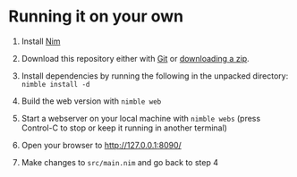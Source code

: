 # Running it on your own

1. Install [Nim](https://nim-lang.org/install.html)

2. Download this repository either with [Git](https://git-scm.com/book/en/v2/Getting-Started-Installing-Git/) or [downloading a zip](https://github.com/iffy/stealtheelection/archive/master.zip).

3. Install dependencies by running the following in the unpacked directory: `nimble install -d` 

4. Build the web version with `nimble web`

5. Start a webserver on your local machine with `nimble webs` (press Control-C to stop or keep it running in another terminal)

6. Open your browser to http://127.0.0.1:8090/

7. Make changes to `src/main.nim` and go back to step 4
